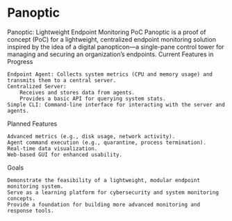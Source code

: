 # Panoptic
Panoptic: Lightweight Endpoint Monitoring PoC 
Panoptic is a proof of concept (PoC) for a lightweight, centralized endpoint monitoring solution inspired by the idea of a digital panopticon—a single-pane control tower for managing and securing an organization’s endpoints.
Current Features in Progress

    Endpoint Agent: Collects system metrics (CPU and memory usage) and transmits them to a central server.
    Centralized Server:
        Receives and stores data from agents.
        Provides a basic API for querying system stats.
    Simple CLI: Command-line interface for interacting with the server and agents.

Planned Features

    Advanced metrics (e.g., disk usage, network activity).
    Agent command execution (e.g., quarantine, process termination).
    Real-time data visualization.
    Web-based GUI for enhanced usability.

Goals

    Demonstrate the feasibility of a lightweight, modular endpoint monitoring system.
    Serve as a learning platform for cybersecurity and system monitoring concepts.
    Provide a foundation for building more advanced monitoring and response tools.
